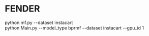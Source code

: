 # FENDER  

python mf.py --dataset instacart  
python Main.py --model_type bprmf --dataset instacart --gpu_id 1
